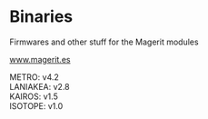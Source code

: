 # Binaries

Firmwares and other stuff for the Magerit modules

www.magerit.es

METRO: v4.2<br />LANIAKEA: v2.8<br />KAIROS: v1.5<br />ISOTOPE: v1.0<br />